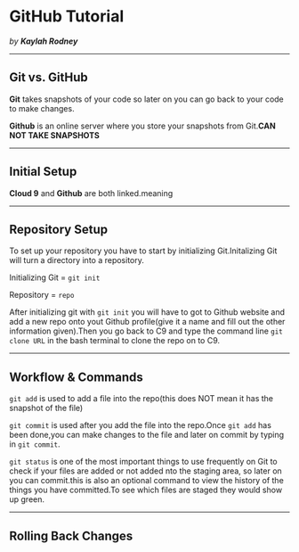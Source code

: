 # GitHub Tutorial

_by **Kaylah Rodney**_

---
## Git vs. GitHub

**Git** takes snapshots of your code so later on you can go back to your code to 
 make changes.

**Github** is an online server where you store your snapshots from Git.**CAN NOT 
TAKE SNAPSHOTS**


---
## Initial Setup

**Cloud 9** and **Github** are both linked.meaning 


---
## Repository Setup
To set up your repository you have to start by initializing Git.Initalizing Git 
will turn a directory into a repository.

Initializing Git = `git init`

Repository = `repo`

After initializing git with `git init` you will have to got to Github website and add a new repo onto yout Github profile(give it a name and fill out the other information given).Then you go back to C9 and type the command line `git clone URL` in the bash terminal to clone the repo on to C9.


---
## Workflow & Commands

 `git add` is used to add a file into the repo(this does NOT mean it has the
 snapshot of the file)
 
 `git commit` is used after you add the file into the repo.Once `git add` has been done,you can make changes to the file and later on commit by typing in `git commit`.
 
 
 `git status` is one of the most important things to use frequently on Git to 
 check if your files are added or not added nto the staging area, so later on 
 you can commit.this is also an optional command to view the history of the 
 things you have committed.To see which files are staged they would show up green.
 



---
## Rolling Back Changes